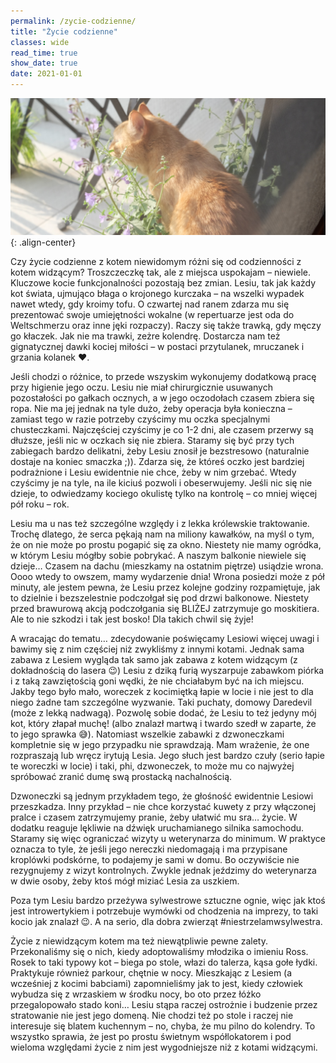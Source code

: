 ```yaml
---
permalink: /zycie-codzienne/
title: "Życie codzienne"
classes: wide
read_time: true
show_date: true
date: 2021-01-01
---
```


![image-center](/assets/images/kocimietka_crop.png){: .align-center}

Czy życie codzienne z kotem niewidomym różni się od codzienności z kotem widzącym? Troszczeczkę tak, ale z miejsca uspokajam – niewiele. Kluczowe kocie funkcjonalności pozostają bez zmian. Lesiu, tak jak każdy kot świata, ujmująco błaga o krojonego kurczaka – na wszelki wypadek nawet wtedy, gdy kroimy tofu. O czwartej nad ranem zdarza mu się prezentować swoje umiejętności wokalne (w repertuarze jest oda do Weltschmerzu oraz inne jęki rozpaczy). Raczy się także trawką, gdy męczy go kłaczek. Jak nie ma trawki, zeżre kolendrę. Dostarcza nam też gignatycznej dawki kociej miłości – w postaci przytulanek, mruczanek i grzania kolanek ❤.

Jeśli chodzi o różnice, to przede wszyskim wykonujemy dodatkową pracę przy higienie jego oczu. Lesiu nie miał chirurgicznie usuwanych pozostałości po gałkach ocznych, a w jego oczodołach czasem zbiera się ropa. Nie ma jej jednak na tyle dużo, żeby operacja była konieczna – zamiast tego w razie potrzeby czyścimy mu oczka specjalnymi chusteczkami. Najczęściej czyścimy je co 1-2 dni, ale czasem przerwy są dłuższe, jeśli nic w oczkach się nie zbiera. Staramy się być przy tych zabiegach bardzo delikatni, żeby Lesiu znosił je bezstresowo (naturalnie dostaje na koniec smaczka ;)). Zdarza się, że któreś oczko jest bardziej podrażnione i Lesiu ewidentnie nie chce, żeby w nim grzebać. Wtedy czyścimy je na tyle, na ile kiciuś pozwoli i obeserwujemy. Jeśli nic się nie dzieje, to odwiedzamy kociego okulistę tylko na kontrolę – co mniej więcej pół roku – rok.

Lesiu ma u nas też szczególne względy i z lekka królewskie traktowanie. Trochę dlatego, że serca pękają nam na miliony kawałków, na myśl o tym, że on nie może po prostu pogapić się za okno. Niestety nie mamy ogródka, w którym Lesiu mógłby sobie pobrykać. A naszym balkonie niewiele się dzieje… Czasem na dachu (mieszkamy na ostatnim piętrze) usiądzie wrona. Oooo wtedy to owszem, mamy wydarzenie dnia! Wrona posiedzi może z pół minuty, ale jestem pewna, że Lesiu przez kolejne godziny rozpamiętuje, jak to dzielnie i bezszelestnie podczołgał się pod drzwi balkonowe. Niestety przed brawurową akcją podczołgania się BLIŻEJ zatrzymuje go moskitiera. Ale to nie szkodzi i tak jest bosko! Dla takich chwil się żyje!

A wracając do tematu… zdecydowanie poświęcamy Lesiowi więcej uwagi i bawimy się z nim częściej niż zwykliśmy z innymi kotami. Jednak sama zabawa z Lesiem wygląda tak samo jak zabawa z kotem widzącym (z dokładnością do lasera 😉) Lesiu z dziką furią wyszarpuje zabawkom piórka i z taką zawziętością goni wędki, że nie chciałabym być na ich miejscu. Jakby tego było mało, woreczek z kocimiętką łapie w locie i nie jest to dla niego żadne tam szczególne wyzwanie. Taki puchaty, domowy Daredevil (może z lekką nadwagą). Pozwolę sobie dodać, że Lesiu to też jedyny mój kot, który złapał muchę! (albo znalazł martwą i twardo szedł w zaparte, że to jego sprawka 😅). Natomiast wszelkie zabawki z dzwoneczkami kompletnie się w jego przypadku nie sprawdzają. Mam wrażenie, że one rozpraszają lub wręcz irytują Lesia. Jego słuch jest bardzo czuły (serio łapie te woreczki w locie) i taki, phi, dzwoneczek, to może mu co najwyżej spróbować zranić dumę swą prostacką nachalnością.

Dzwoneczki są jednym przykładem tego, że głośność ewidentnie Lesiowi przeszkadza. Inny przykład – nie chce korzystać kuwety z przy włączonej pralce i czasem zatrzymujemy pranie, żeby ułatwić mu sra… życie. W dodatku reaguje lękliwie na dźwięk uruchamianego silnika samochodu. Staramy się więc ograniczać wizyty u weterynarza do minimum. W praktyce oznacza to tyle, że jeśli jego nereczki niedomagają i ma przypisane kroplówki podskórne, to podajemy je sami w domu. Bo oczywiście nie rezygnujemy z wizyt kontrolnych. Zwykle jednak jeździmy do weterynarza w dwie osoby, żeby ktoś mógł miziać Lesia za uszkiem.

Poza tym Lesiu bardzo przeżywa sylwestrowe sztuczne ognie, więc jak ktoś jest introwertykiem i potrzebuje wymówki od chodzenia na imprezy, to taki kocio jak znalazł 😉. A na serio, dla dobra zwierząt #niestrzelamwsylwestra.

Życie z niewidzącym kotem ma też niewątpliwie pewne zalety. Przekonaliśmy się o nich, kiedy adoptowaliśmy młodzika o imieniu Ross. Rosek to taki typowy kot – biega po stole, włazi do talerza, kąsa gołe łydki. Praktykuje również parkour, chętnie w nocy. Mieszkając z Lesiem (a wcześniej z kocimi babciami) zapomnieliśmy jak to jest, kiedy człowiek wybudza się z wrzaskiem w środku nocy, bo oto przez łóżko przegalopowało stado koni… Lesiu stąpa raczej ostrożnie i budzenie przez stratowanie nie jest jego domeną. Nie chodzi też po stole i raczej nie interesuje się blatem kuchennym – no, chyba, że mu pilno do kolendry. To wszystko sprawia, że jest po prostu świetnym współlokatorem i pod wieloma względami życie z nim jest wygodniejsze niż z kotami widzącymi.

